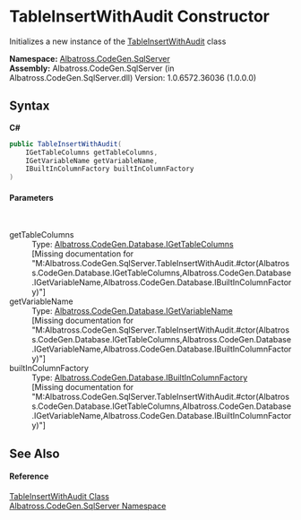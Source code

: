 # TableInsertWithAudit Constructor 
 

Initializes a new instance of the <a href="CEC20B02.md">TableInsertWithAudit</a> class

**Namespace:**&nbsp;<a href="9727DDEC.md">Albatross.CodeGen.SqlServer</a><br />**Assembly:**&nbsp;Albatross.CodeGen.SqlServer (in Albatross.CodeGen.SqlServer.dll) Version: 1.0.6572.36036 (1.0.0.0)

## Syntax

**C#**<br />
``` C#
public TableInsertWithAudit(
	IGetTableColumns getTableColumns,
	IGetVariableName getVariableName,
	IBuiltInColumnFactory builtInColumnFactory
)
```


#### Parameters
&nbsp;<dl><dt>getTableColumns</dt><dd>Type: <a href="5B003BE5.md">Albatross.CodeGen.Database.IGetTableColumns</a><br />\[Missing <param name="getTableColumns"/> documentation for "M:Albatross.CodeGen.SqlServer.TableInsertWithAudit.#ctor(Albatross.CodeGen.Database.IGetTableColumns,Albatross.CodeGen.Database.IGetVariableName,Albatross.CodeGen.Database.IBuiltInColumnFactory)"\]</dd><dt>getVariableName</dt><dd>Type: <a href="8022CD59.md">Albatross.CodeGen.Database.IGetVariableName</a><br />\[Missing <param name="getVariableName"/> documentation for "M:Albatross.CodeGen.SqlServer.TableInsertWithAudit.#ctor(Albatross.CodeGen.Database.IGetTableColumns,Albatross.CodeGen.Database.IGetVariableName,Albatross.CodeGen.Database.IBuiltInColumnFactory)"\]</dd><dt>builtInColumnFactory</dt><dd>Type: <a href="DC9F5529.md">Albatross.CodeGen.Database.IBuiltInColumnFactory</a><br />\[Missing <param name="builtInColumnFactory"/> documentation for "M:Albatross.CodeGen.SqlServer.TableInsertWithAudit.#ctor(Albatross.CodeGen.Database.IGetTableColumns,Albatross.CodeGen.Database.IGetVariableName,Albatross.CodeGen.Database.IBuiltInColumnFactory)"\]</dd></dl>

## See Also


#### Reference
<a href="CEC20B02.md">TableInsertWithAudit Class</a><br /><a href="9727DDEC.md">Albatross.CodeGen.SqlServer Namespace</a><br />